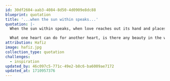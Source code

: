 ```yaml
---
id: 30df2604-aab3-4084-8d50-4d0909e8dc88
blueprint: quotation
title: '...when the sun within speaks...'
quotation: |-
  When the sun within speaks, when love reaches out its hand and places it upon another, any power the stars and planets might have upon us, any fears you can muster can become so rightfully insignificant.

  What one heart can do for another heart, is there any beauty in the world that can match this? Brotherhood, sisterhood, humanity becomes the joy and the emancipation
attribution: Hafiz
image: hafiz.jpg
collection_type: quotation
challenges:
  - inspiration
updated_by: 46c097c5-771c-49e2-b8c6-ba6009ae7172
updated_at: 1710957376
---
```

